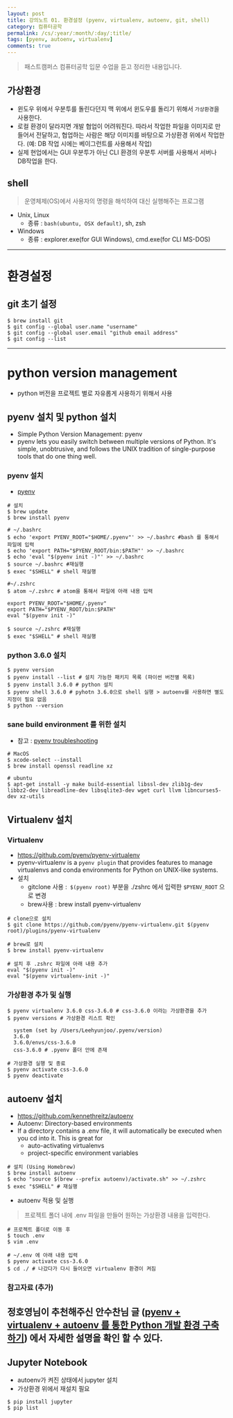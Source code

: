 ```yaml
---
layout: post
title: 강의노트 01. 환경설정 (pyenv, virtualenv, autoenv, git, shell)
category: 컴퓨터공학
permalink: /cs/:year/:month/:day/:title/
tags: [pyenv, autoenv, virtualenv]
comments: true
---
```

> 패스트캠퍼스 컴퓨터공학 입문 수업을 듣고 정리한 내용입니다.

## 가상환경
- 윈도우 위에서 우분투를 돌린다던지 맥 위에서 윈도우를 돌리기 위해서 `가상환경`을 사용한다.
- 로컬 환경이 달라지면 개발 협업이 어려워진다. 따라서 작업한 파일을 이미지로 만들어서 전달하고, 협업하는 사람은 해당 이미지를 바탕으로 가상환경 위에서 작업한다. (예: DB 작업 시에는 베이그런트를 사용해서 작업)
- 실제 현업에서는 GUI 우분투가 아닌 CLI 환경의 우분투 서버를 사용해서 서버나 DB작업을 한다.

## shell
> 운영체제(OS)에서 사용자의 명령을 해석하여 대신 실행해주는 프로그램

- Unix, Linux
  - 종류 : `bash(ubuntu, OSX default)`, sh, zsh
- Windows
  - 종류 : explorer.exe(for GUI Windows), cmd.exe(for CLI MS-DOS)


---
# 환경설정

## git 초기 설정
```shell
$ brew install git
$ git config --global user.name "username"
$ git config --global user.email "github email address"
$ git config --list
```
---

# python version management
- python 버전을 프로젝트 별로 자유롭게 사용하기 위해서 사용


## pyenv 설치 및 python 설치
- Simple Python Version Management: pyenv
- pyenv lets you easily switch between multiple versions of Python. It's simple, unobtrusive, and follows the UNIX tradition of single-purpose tools that do one thing well.

### pyenv 설치
- [pyenv](https://github.com/pyenv/pyenv#homebrew-on-mac-os-x)


```shell
# 설치
$ brew update
$ brew install pyenv

# ~/.bashrc
$ echo 'export PYENV_ROOT="$HOME/.pyenv"' >> ~/.bashrc #bash 를 통해서 파일에 입력
$ echo 'export PATH="$PYENV_ROOT/bin:$PATH"' >> ~/.bashrc
$ echo 'eval "$(pyenv init -)"' >> ~/.bashrc
$ source ~/.bashrc #재실행
$ exec "$SHELL" # shell 재실행

#~/.zshrc
$ atom ~/.zshrc # atom을 통해서 파일에 아래 내용 입력

export PYENV_ROOT="$HOME/.pyenv"
export PATH="$PYENV_ROOT/bin:$PATH"
eval "$(pyenv init -)"

$ source ~/.zshrc #재실행
$ exec "$SHELL" # shell 재실행
```
### python 3.6.0 설치

```shell
$ pyenv version
$ pyenv install --list # 설치 가능한 패키지 목록 (파이썬 버전별 목록)
$ pyenv install 3.6.0 # python 설치
$ pyenv shell 3.6.0 # pyhotn 3.6.0으로 shell 실행 > autoenv를 사용하면 별도 지정이 필요 없음
$ python --version
```

### sane build environment 를 위한 설치
- 참고 : [pyenv troubleshooting](https://github.com/pyenv/pyenv/wiki)

```shell
# MacOS
$ xcode-select --install
$ brew install openssl readline xz
```

```shell
# ubuntu
$ apt-get install -y make build-essential libssl-dev zlib1g-dev libbz2-dev libreadline-dev libsqlite3-dev wget curl llvm libncurses5-dev xz-utils
```

## Virtualenv 설치

### Virtualenv
- <https://github.com/pyenv/pyenv-virtualenv>
- pyenv-virtualenv is a `pyenv plugin` that provides features to manage virtualenvs and conda environments for Python on UNIX-like systems.
- 설치
  - gitclone 사용 :` $(pyenv root)` 부분을 ./zshrc 에서 입력한 `$PYENV_ROOT` 으로 변경
  - brew사용 : brew install pyenv-virtualenv

```shell
# clone으로 설치
$ git clone https://github.com/pyenv/pyenv-virtualenv.git $(pyenv root)/plugins/pyenv-virtualenv

# brew로 설치
$ brew install pyenv-virtualenv

# 설치 후 .zshrc 파일에 아래 내용 추가
eval "$(pyenv init -)"
eval "$(pyenv virtualenv-init -)"
```

### 가상환경 추가 및 실행

```shell
$ pyenv virtualenv 3.6.0 css-3.6.0 # css-3.6.0 이라는 가상환경을 추가
$ pyenv versions # 가상환경 리스트 확인

  system (set by /Users/Leehyunjoo/.pyenv/version)
  3.6.0
  3.6.0/envs/css-3.6.0
  css-3.6.0 # .pyenv 폴더 안에 존재

# 가상환경 실행 및 종료
$ pyenv activate css-3.6.0
$ pyenv deactivate
```


## autoenv 설치

- <https://github.com/kennethreitz/autoenv>
- Autoenv: Directory-based environments
- If a directory contains a .env file, it will automatically be executed when you cd into it. This is great for
  - auto-activating virtualenvs
  - project-specific environment variables

```shell
# 설치 (Using Homebrew)
$ brew install autoenv
$ echo "source $(brew --prefix autoenv)/activate.sh" >> ~/.zshrc
$ exec "$SHELL" # 재실행
```
- autoenv 적용 및 실행
> 프로젝트 폴더 내에 .env 파일을 만들어 원하는 가상환경 내용을 입력한다.

```shell
# 프로젝트 폴더로 이동 후
$ touch .env
$ vim .env

# ~/.env 에 아래 내용 입력   
$ pyenv activate css-3.6.0
$ cd ./ # 나갔다가 다시 들어오면 virtualenv 환경이 켜짐
```
### 참고자료 (추가)
정호영님이 추천해주신 안수찬님 글 ([pyenv + virtualenv + autoenv 를 통한 Python 개발 환경 구축하기](https://dobest.io/how-to-set-python-dev-env/)) 에서 자세한 설명을 확인 할 수 있다.
---

## Jupyter Notebook

- autoenv가 켜진 상태에서 jupyter 설치
- 가상환경 위에서 재설치 필요

```shell
$ pip install jupyter
$ pip list
```

